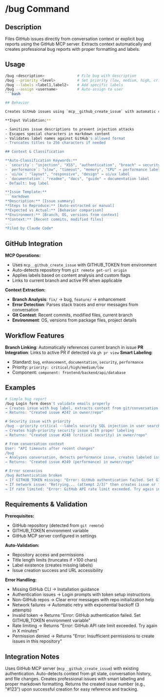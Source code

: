 # /bug Command

## Description

Files GitHub issues directly from conversation context or explicit bug reports using the GitHub MCP server.
Extracts context automatically and creates professional bug reports with proper formatting and labels.

## Usage

```bash
/bug <description>               # File bug with description
/bug --priority <level>          # Set priority (low, medium, high, critical)  
/bug --labels <label1,label2>    # Add specific labels
/bug --assign <username>         # Auto-assign to user
```bash

## Behavior

Creates GitHub issues using `mcp__github_create_issue` with automatic context extraction from conversation history, git status, current branch, and recent commits. Applies intelligent labeling and formatting based on issue content. Returns the created issue number (e.g., "#123") immediately after successful creation for tracking and reference.

**Input Validation:**

- Sanitizes issue descriptions to prevent injection attacks
- Escapes special characters in markdown content
- Validates label names against GitHub's allowed format
- Truncates titles to 256 characters if needed

## Context & Classification

**Auto-Classification Keywords:**
- `security`: "injection", "XSS", "authentication", "breach" → security label + high priority
- `performance`: "slow", "timeout", "memory", "CPU" → performance label  
- `ui/ux`: "layout", "responsive", "design" → ui/ux label
- `documentation`: "readme", "docs", "guide" → documentation label
- Default: bug label

**Issue Template:**
```markdown
**Description:** [Issue summary]
**Steps to Reproduce:** [Auto-extracted or manual]
**Expected vs Actual:** [Behavior comparison]
**Environment:** [Branch, OS, versions from context]
**Context:** [Recent commits, modified files]
---
*Filed by Claude Code*
```

## GitHub Integration

**MCP Operations:**

- Uses `mcp__github_create_issue` with GITHUB_TOKEN from environment
- Auto-detects repository from `git remote get-url origin`
- Applies labels based on content analysis and custom flags
- Links to current branch and active PR when applicable

**Context Extraction:**

- **Branch Analysis**: `fix/` → bug, `feature/` → enhancement
- **Error Detection**: Parses stack traces and error messages from conversation
- **Git Context**: Recent commits, modified files, current branch
- **Environment**: OS, versions from package files, project details

## Workflow Features

**Branch Linking**: Automatically references current branch in issue
**PR Integration**: Links to active PR if detected via `gh pr view`
**Smart Labeling**:

- Standard: `bug`, `enhancement`, `documentation`, `security`, `performance`
- Priority: `priority: critical/high/medium/low`
- Component: `component: frontend/backend/api/database`

## Examples

```bash
# Simple bug report
/bug Login form doesn't validate emails properly
→ Creates issue with bug label, extracts context from git/conversation
→ Returns: "Created issue #247 in owner/repo"

# Security issue with priority
/bug --priority critical --labels security SQL injection in user search
→ Creates high-priority security issue with proper labeling
→ Returns: "Created issue #248 (critical security) in owner/repo"

# From conversation context
User: "API timeouts after recent changes"
/bug
→ Analyzes conversation, detects performance issue, creates labeled issue
→ Returns: "Created issue #249 (performance) in owner/repo"

# Error scenarios
/bug Authentication broken
→ If GITHUB_TOKEN missing: "Error: GitHub authentication failed. Set GITHUB_TOKEN environment variable"
→ If network issue: "Retrying... (attempt 2/3)" then creates issue or fails with clear message
→ If rate limited: "Error: GitHub API rate limit exceeded. Try again in 47 minutes"
```

## Requirements & Validation

**Prerequisites:**

- GitHub repository (detected from `git remote`)
- GITHUB_TOKEN environment variable
- GitHub MCP server configured in settings

**Auto-Validation:**

- Repository access and permissions
- Title length limits (truncates if >100 chars)
- Label existence (creates missing labels)
- Issue creation success and URL accessibility

**Error Handling:**

- Missing GitHub CLI → Installation guidance
- Authentication issues → Login prompts with token setup instructions  
- Non-GitHub repos → Clear error messages with repo initialization help
- Network failures → Automatic retry with exponential backoff (3 attempts)
- Invalid token → Returns "Error: GitHub authentication failed. Set GITHUB_TOKEN environment variable"
- Rate limiting → Returns "Error: GitHub API rate limit exceeded. Try again in X minutes"
- Permission denied → Returns "Error: Insufficient permissions to create issues in this repository"

## Integration Notes

Uses GitHub MCP server (`mcp__github_create_issue`) with existing authentication. Auto-detects context from
git state, conversation history, and file changes. Creates professional issues with smart labeling and proper
markdown formatting. Returns the created issue number (e.g., "#123") upon successful creation for easy
reference and tracking.
